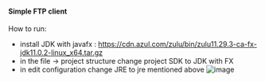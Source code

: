 #### Simple FTP client 
How to run:
- install JDK with javafx : https://cdn.azul.com/zulu/bin/zulu11.29.3-ca-fx-jdk11.0.2-linux_x64.tar.gz
- in the file -> project structure change project SDK to JDK with FX
- in edit configuration change JRE to jre mentioned above
![image](https://user-images.githubusercontent.com/22987951/104095669-723c6780-5298-11eb-94c0-0e8d42e624d6.png)
